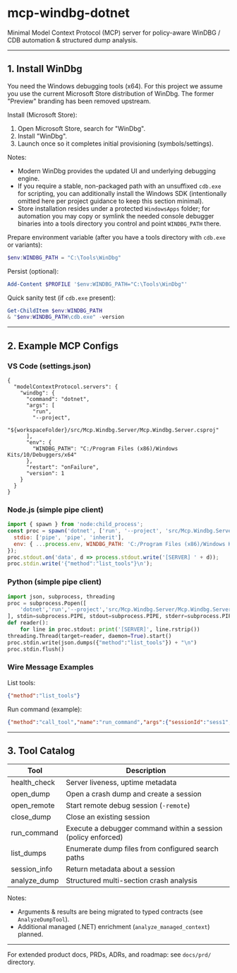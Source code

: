 # mcp-windbg-dotnet

Minimal Model Context Protocol (MCP) server for policy-aware WinDBG / CDB automation & structured dump analysis.

---
## 1. Install WinDbg
You need the Windows debugging tools (x64). For this project we assume you use the current Microsoft Store distribution of WinDbg. The former "Preview" branding has been removed upstream.

Install (Microsoft Store):
1. Open Microsoft Store, search for "WinDbg".
2. Install "WinDbg".
3. Launch once so it completes initial provisioning (symbols/settings).

Notes:
- Modern WinDbg provides the updated UI and underlying debugging engine.
- If you require a stable, non-packaged path with an unsuffixed `cdb.exe` for scripting, you can additionally install the Windows SDK (intentionally omitted here per project guidance to keep this section minimal).
- Store installation resides under a protected `WindowsApps` folder; for automation you may copy or symlink the needed console debugger binaries into a tools directory you control and point `WINDBG_PATH` there.

Prepare environment variable (after you have a tools directory with `cdb.exe` or variants):
```powershell
$env:WINDBG_PATH = "C:\Tools\WinDbg"
```
Persist (optional):
```powershell
Add-Content $PROFILE '$env:WINDBG_PATH="C:\Tools\WinDbg"'
```

Quick sanity test (if `cdb.exe` present):
```powershell
Get-ChildItem $env:WINDBG_PATH
& "$env:WINDBG_PATH\cdb.exe" -version
```

---
## 2. Example MCP Configs

### VS Code (settings.json)
```jsonc
{
  "modelContextProtocol.servers": {
    "windbg": {
      "command": "dotnet",
      "args": [
        "run",
        "--project",
        "${workspaceFolder}/src/Mcp.Windbg.Server/Mcp.Windbg.Server.csproj"
      ],
      "env": {
        "WINDBG_PATH": "C:/Program Files (x86)/Windows Kits/10/Debuggers/x64"
      },
      "restart": "onFailure",
      "version": 1
    }
  }
}
```

### Node.js (simple pipe client)
```javascript
import { spawn } from 'node:child_process';
const proc = spawn('dotnet', ['run', '--project', 'src/Mcp.Windbg.Server/Mcp.Windbg.Server.csproj'], {
  stdio: ['pipe', 'pipe', 'inherit'],
  env: { ...process.env, WINDBG_PATH: 'C:/Program Files (x86)/Windows Kits/10/Debuggers/x64' }
});
proc.stdout.on('data', d => process.stdout.write('[SERVER] ' + d));
proc.stdin.write('{"method":"list_tools"}\n');
```

### Python (simple pipe client)
```python
import json, subprocess, threading
proc = subprocess.Popen([
    'dotnet','run','--project','src/Mcp.Windbg.Server/Mcp.Windbg.Server.csproj'
], stdin=subprocess.PIPE, stdout=subprocess.PIPE, stderr=subprocess.PIPE, text=True)
def reader():
    for line in proc.stdout: print('[SERVER]', line.rstrip())
threading.Thread(target=reader, daemon=True).start()
proc.stdin.write(json.dumps({"method":"list_tools"}) + "\n")
proc.stdin.flush()
```

### Wire Message Examples
List tools:
```json
{"method":"list_tools"}
```
Run command (example):
```json
{"method":"call_tool","name":"run_command","args":{"sessionId":"sess1","command":"!analyze -v"}}
```

---
## 3. Tool Catalog
| Tool | Description |
|------|-------------|
| health_check | Server liveness, uptime metadata |
| open_dump | Open a crash dump and create a session |
| open_remote | Start remote debug session (`-remote`) |
| close_dump | Close an existing session |
| run_command | Execute a debugger command within a session (policy enforced) |
| list_dumps | Enumerate dump files from configured search paths |
| session_info | Return metadata about a session |
| analyze_dump | Structured multi-section crash analysis |

Notes:
- Arguments & results are being migrated to typed contracts (see `AnalyzeDumpTool`).
- Additional managed (.NET) enrichment (`analyze_managed_context`) planned.

---
For extended product docs, PRDs, ADRs, and roadmap: see `docs/prd/` directory.

